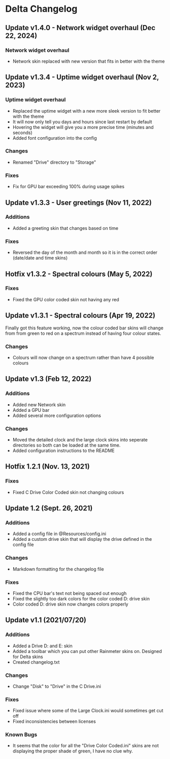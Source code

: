 # Delta Changelog

## Update v1.4.0 - Network widget overhaul (Dec 22, 2024)

### Network widget overhaul
 - Network skin replaced with new version that fits in better with the theme
 

## Update v1.3.4 - Uptime widget overhaul (Nov 2, 2023)

### Uptime widget overhaul
 - Replaced the uptime widget with a new more sleek version to fit better with the theme
 - It will now only tell you days and hours since last restart by default
 - Hovering the widget will give you a more precise time (minutes and seconds)
 - Added font configuration into the config

### Changes
 - Renamed "Drive" directory to "Storage"

### Fixes
 - Fix for GPU bar exceeding 100% during usage spikes

## Update v1.3.3 - User greetings (Nov 11, 2022)

### Additions
- Added a greeting skin that changes based on time

### Fixes
- Reversed the day of the month and month so it is in the correct order (date/date and time skins)

## Hotfix v1.3.2 - Spectral colours (May 5, 2022)

### Fixes
- Fixed the GPU color coded skin not having any red

## Update v1.3.1 - Spectral colours (Apr 19, 2022)

Finally got this feature working, now the colour coded bar skins will change from from green to red on a spectrum instead of having four colour states.

### Changes
- Colours will now change on a spectrum rather than have 4 possible colours

## Update v1.3 (Feb 12, 2022)

### Additions
- Added new Network skin
- Added a GPU bar
- Added several more configuration options

### Changes
- Moved the detailed clock and the large clock skins into seperate directories so both can be loaded at the same time.
- Added configuration instructions to the README

## Hotfix 1.2.1 (Nov. 13, 2021)

### Fixes
- Fixed C Drive Color Coded skin not changing colours

## Update 1.2 (Sept. 26, 2021)

### Additions
- Added a config file in @Resources/config.ini
- Added a custom drive skin that will display the drive defined in the config file

### Changes
- Markdown formatting for the changelog file

### Fixes
- Fixed the CPU bar's text not being spaced out enough
- Fixed the slightly too dark colors for the color coded D: drive skin
- Color coded D: drive skin now changes colors properly

## Update v1.1 (2021/07/20)

### Additions
- Added a Drive D: and E: skin
- Added a toolbar which you can put other Rainmeter skins on. Designed for Delta skins
- Created changelog.txt

### Changes
- Change "Disk" to "Drive" in the C Drive.ini

### Fixes
- Fixed issue where some of the Large Clock.ini would sometimes get cut off
- Fixed inconsistencies between licenses

### Known Bugs
- It seems that the color for all the "Drive Color Coded.ini" skins are not displaying the proper shade of green, I have no clue why.